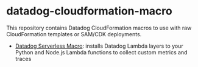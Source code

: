 # datadog-cloudformation-macro

This repository contains Datadog CloudFormation macros to use with raw CloudFormation templates or SAM/CDK deployments.

* [Datadog Serverless Macro](https://github.com/DataDog/datadog-cloudformation-macro/tree/master/serverless): installs Datadog Lambda layers to your Python and Node.js Lambda functions to collect custom metrics and traces


